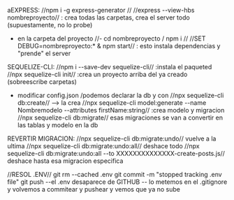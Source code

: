 aEXPRESS:
//npm i -g express-generator //
//express --view-hbs nombreproyecto//
: crea todas las carpetas, crea el server todo (supuestamente, no lo probe)
- en la carpeta del proyecto
//- cd nombreproyecto / npm i //
//SET DEBUG=nombreproyecto:* & npm start//
: esto instala dependencias y "prende" el server

SEQUELIZE-CLI:
//npm i --save-dev sequelize-cli//
:instala el paqueted
//npx sequelize-cli init//
:crea un proyecto arriba del ya creado (sobreescribe carpetas)
- modificar config.json /podemos declarar la db y con 
//npx sequelize-cli db:create// --> la crea
//npx sequelize-cli model:generate --name Nombremodelo --attributes firstName:string//
:crea modelo y migracion
//npx sequelize-cli db:migrate// esas migraciones se van a convertir en las tablas y modelo en la db

REVERTIR MIGRACION:
//npx sequelize-cli db:migrate:undo// vuelve a la ultima
//npx sequelize-cli db:migrate:undo:all// deshace todo
//npx sequelize-cli db:migrate:undo:all --to XXXXXXXXXXXXXX-create-posts.js// deshace hasta esa migracion especifica


//RESOL .ENV//
git rm --cached .env 
git commit -m "stopped tracking .env file"
git push 
 --el .env desaparece de GITHUB -- lo metemos en el .gitignore
 y volvemos a commitear y pushear y vemos que ya no sube


 
 